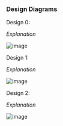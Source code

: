 ### Design Diagrams 

Design 0: 

*Explanation*

![image](https://github.com/kbnguyen1423/Capstone-Project/assets/98423738/3f3d4410-2ab5-4f58-9143-1460b7c8a43f)




Design 1: 

*Explanation*

![image](https://github.com/kbnguyen1423/Capstone-Project/assets/98423738/788eb2bc-2f77-452d-aa63-d158e33b823d)




Design 2:  

*Explanation*

![image](https://github.com/kbnguyen1423/Capstone-Project/assets/98423738/99d54c24-63f8-427c-827d-91a076762529)






